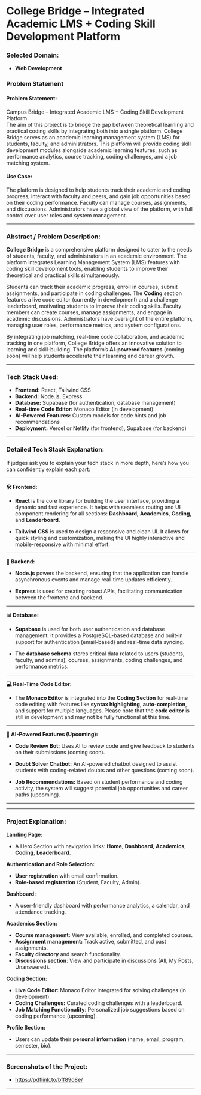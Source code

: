 # **College Bridge – Integrated Academic LMS + Coding Skill Development Platform**

### **Selected Domain:**
- **Web Development**

### **Problem Statement**

#### **Problem Statement:**
Campus Bridge – Integrated Academic LMS + Coding Skill Development Platform  
The aim of this project is to bridge the gap between theoretical learning and practical coding skills by integrating both into a single platform. College Bridge serves as an academic learning management system (LMS) for students, faculty, and administrators. This platform will provide coding skill development modules alongside academic learning features, such as performance analytics, course tracking, coding challenges, and a job matching system.

#### **Use Case:**
The platform is designed to help students track their academic and coding progress, interact with faculty and peers, and gain job opportunities based on their coding performance. Faculty can manage courses, assignments, and discussions. Administrators have a global view of the platform, with full control over user roles and system management.

---

### **Abstract / Problem Description:**

**College Bridge** is a comprehensive platform designed to cater to the needs of students, faculty, and administrators in an academic environment. The platform integrates Learning Management System (LMS) features with coding skill development tools, enabling students to improve their theoretical and practical skills simultaneously.

Students can track their academic progress, enroll in courses, submit assignments, and participate in coding challenges. The **Coding** section features a live code editor (currently in development) and a challenge leaderboard, motivating students to improve their coding skills. Faculty members can create courses, manage assignments, and engage in academic discussions. Administrators have oversight of the entire platform, managing user roles, performance metrics, and system configurations.

By integrating job matching, real-time code collaboration, and academic tracking in one platform, College Bridge offers an innovative solution to learning and skill-building. The platform’s **AI-powered features** (coming soon) will help students accelerate their learning and career growth.

---

### **Tech Stack Used:**

- **Frontend:** React, Tailwind CSS
- **Backend:** Node.js, Express
- **Database:** Supabase (for authentication, database management)
- **Real-time Code Editor:** Monaco Editor (in development)
- **AI-Powered Features:** Custom models for code hints and job recommendations
- **Deployment:** Vercel or Netlify (for frontend), Supabase (for backend)

---

### **Detailed Tech Stack Explanation:**

If judges ask you to explain your tech stack in more depth, here’s how you can confidently explain each part:

---

**🛠️ Frontend:**

- **React** is the core library for building the user interface, providing a dynamic and fast experience. It helps with seamless routing and UI component rendering for all sections: **Dashboard**, **Academics**, **Coding**, and **Leaderboard**.
  
- **Tailwind CSS** is used to design a responsive and clean UI. It allows for quick styling and customization, making the UI highly interactive and mobile-responsive with minimal effort.

---

**🔐 Backend:**

- **Node.js** powers the backend, ensuring that the application can handle asynchronous events and manage real-time updates efficiently.
  
- **Express** is used for creating robust APIs, facilitating communication between the frontend and backend.

---

**📊 Database:**

- **Supabase** is used for both user authentication and database management. It provides a PostgreSQL-based database and built-in support for authentication (email-based) and real-time data syncing.
  
- The **database schema** stores critical data related to users (students, faculty, and admins), courses, assignments, coding challenges, and performance metrics.

---

**💻 Real-Time Code Editor:**

- The **Monaco Editor** is integrated into the **Coding Section** for real-time code editing with features like **syntax highlighting**, **auto-completion**, and support for multiple languages. Please note that the **code editor** is still in development and may not be fully functional at this time.

---

**🤖 AI-Powered Features (Upcoming):**

- **Code Review Bot:** Uses AI to review code and give feedback to students on their submissions (coming soon).
  
- **Doubt Solver Chatbot:** An AI-powered chatbot designed to assist students with coding-related doubts and other questions (coming soon).

- **Job Recommendations:** Based on student performance and coding activity, the system will suggest potential job opportunities and career paths (upcoming).

---

---

### **Project Explanation:**

**Landing Page:**
- A Hero Section with navigation links: **Home**, **Dashboard**, **Academics**, **Coding**, **Leaderboard**.
  
**Authentication and Role Selection:**
- **User registration** with email confirmation.
- **Role-based registration** (Student, Faculty, Admin).

**Dashboard:**
- A user-friendly dashboard with performance analytics, a calendar, and attendance tracking.

**Academics Section:**
- **Course management:** View available, enrolled, and completed courses.
- **Assignment management:** Track active, submitted, and past assignments.
- **Faculty directory** and search functionality.
- **Discussions section**: View and participate in discussions (All, My Posts, Unanswered).

**Coding Section:**
- **Live Code Editor:** Monaco Editor integrated for solving challenges (in development).
- **Coding Challenges:** Curated coding challenges with a leaderboard.
- **Job Matching Functionality**: Personalized job suggestions based on coding performance (upcoming).

**Profile Section:**
- Users can update their **personal information** (name, email, program, semester, bio).

---

### **Screenshots of the Project:**
- https://pdflink.to/bff89d8e/
---
